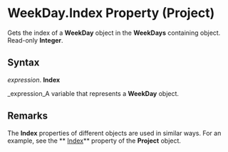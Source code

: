 
# WeekDay.Index Property (Project)

Gets the index of a  **WeekDay** object in the **WeekDays** containing object. Read-only **Integer**.


## Syntax

 _expression_. **Index**

 _expression_A variable that represents a  **WeekDay** object.


## Remarks

The  **Index** properties of different objects are used in similar ways. For an example, see the ** [Index](1213f55b-aca0-76ee-2e8a-2442a2c576e1.md)** property of the **Project** object.

